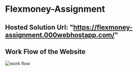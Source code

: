 # Flexmoney-Assignment
## Hosted Solution Url: "https://flexmoney-assignment.000webhostapp.com/"

## Work Flow of the Website
![work flow](https://user-images.githubusercontent.com/79304704/207672014-a5e3984e-dd36-4672-9c64-669ff6146d5a.png)
